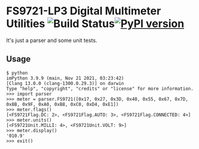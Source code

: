 # FS9721-LP3 Digital Multimeter Utilities ![Build Status](https://github.com/FergusInLondon/fs9721-utils/actions/workflows/python.yml/badge.svg)[![PyPI version](https://badge.fury.io/py/fs9721-utils.svg)](https://badge.fury.io/py/fs9721-utils)


It's just a parser and some unit tests.

## Usage

```
$ python
imPython 3.9.9 (main, Nov 21 2021, 03:23:42)
[Clang 13.0.0 (clang-1300.0.29.3)] on darwin
Type "help", "copyright", "credits" or "license" for more information.
>>> import parser
>>> meter = parser.FS9721([0x17, 0x27, 0x3D, 0x40, 0x55, 0x67, 0x7D, 0x8B, 0x9F, 0xA0, 0xB8, 0xC0, 0xD4, 0xE1])
>>> meter.flags()
[<FS9721Flag.DC: 2>, <FS9721Flag.AUTO: 3>, <FS9721Flag.CONNECTED: 4>]
>>> meter.units()
[<FS9721Unit.MILLI: 4>, <FS9721Unit.VOLT: 9>]
>>> meter.display()
'010.9'
>>> exit()
```